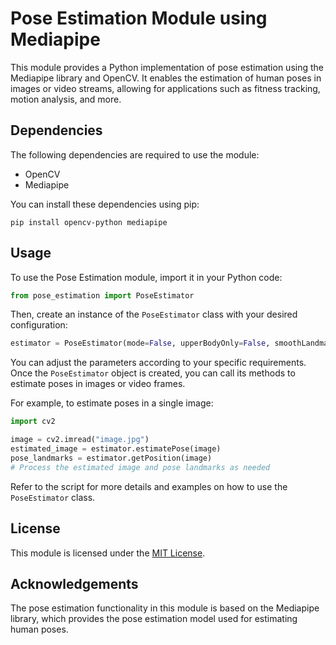 # Pose Estimation Module using Mediapipe

This module provides a Python implementation of pose estimation using the Mediapipe library and OpenCV. It enables the estimation of human poses in images or video streams, allowing for applications such as fitness tracking, motion analysis, and more.

## Dependencies

The following dependencies are required to use the module:

- OpenCV
- Mediapipe

You can install these dependencies using pip:

```shell
pip install opencv-python mediapipe
```

## Usage

To use the Pose Estimation module, import it in your Python code:

```python
from pose_estimation import PoseEstimator
```

Then, create an instance of the `PoseEstimator` class with your desired configuration:

```python
estimator = PoseEstimator(mode=False, upperBodyOnly=False, smoothLandmarks=True, detectConf=0.5, trackConf=0.5)
```

You can adjust the parameters according to your specific requirements. Once the `PoseEstimator` object is created, you can call its methods to estimate poses in images or video frames.

For example, to estimate poses in a single image:

```python
import cv2

image = cv2.imread("image.jpg")
estimated_image = estimator.estimatePose(image)
pose_landmarks = estimator.getPosition(image)
# Process the estimated image and pose landmarks as needed
```

Refer to the script for more details and examples on how to use the `PoseEstimator` class.

## License

This module is licensed under the [MIT License](LICENSE).

## Acknowledgements

The pose estimation functionality in this module is based on the Mediapipe library, which provides the pose estimation model used for estimating human poses.
